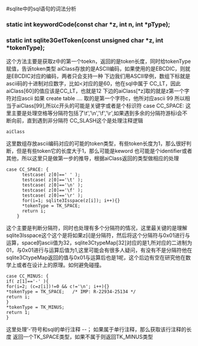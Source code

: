 #sqlite中的sql语句的词法分析

### static int keywordCode(const char *z, int n, int *pType); 
### static int sqlite3GetToken(const unsigned char *z, int *tokenType);
这个方法主要是获取z中的第一个toekn，返回的是token长度，同时给tokenType赋值，告诉token类型
aiClass存放的是ASCII编码，如果使用的是EBCDIC，则就是EBCDIC对应的编码，两者只会支持一种
下边我们用ASCII举例，数组下标就是ascii码的十进制对应数字，比如<对应的是60，他在sql中属于 CC_LT，因此
aiClass[60]的值应该是CC_LT，也就是12
下边的aiClass[*z]取的就是z第一个字符对应ascii 如果 create table .... 取的是第一个字符c，他所对应ascii
99 所以相当于aiClass[99],所以c开头的可能是关键字或者是个标识符
case CC_SPACE:
这里主要是处理空格等分隔符包括了\t','\n','\f','\r',如果遇到多余的分隔符游标i会不断向前，直到遇到非分隔符
CC_SLASH这个是处理注释逻辑

```
aiClass
```
这里数组存放ascii编码对应的可能的token类型，有些token长度为1，那么很好判断，但是有些token它的长度大于1，那么可能是keword 也可能是个identifier或者其他，所以这里只是做第一步的推导，根据aiClass返回的类型做相应的处理

```
case CC_SPACE: {
      testcase( z[0]==' ' );
      testcase( z[0]=='\t' );
      testcase( z[0]=='\n' );
      testcase( z[0]=='\f' );
      testcase( z[0]=='\r' );
      for(i=1; sqlite3Isspace(z[i]); i++){}
      *tokenType = TK_SPACE;
      return i;
    }
```
这个主要是判断分隔符，同时也处理有多个分隔符的情况，这里最关键的是理解sqlite3Isspace这个这个是将如果z[i]是分隔符，然后将这个分隔符与0x01进行与运算，space的ascii值为32，sqlite3CtypeMap[32]对应的是1,所对应的二进制为01，与0x01进行与运算后值为1,这里可能会有很多人疑问，有没有不是分隔符他在sqlite3CtypeMap返回的值与0x01与运算后也是1呢，这个后边有空在研究他在数学上或者在设计上的原理。如何避免碰撞。

```
case CC_MINUS: {
if( z[1]=='-' ){
for(i=2; (c=z[i])!=0 && c!='\n'; i++){}
*tokenType = TK_SPACE;   /* IMP: R-22934-25134 */
return i;
}
*tokenType = TK_MINUS;
return 1;
}
```
这里处理‘-’符号和sql的单行注释 --；
如果属于单行注释，那么获取该行注释的长度 返回一个TK_SPACE类型，如果不属于则返回TK_MINUS类型
